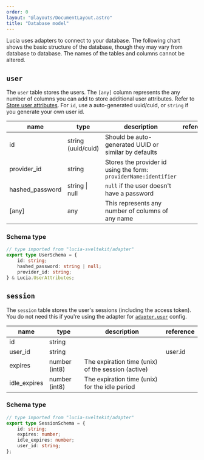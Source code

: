```yaml
---
order: 0
layout: "@layouts/DocumentLayout.astro"
title: "Database model"
---
```


Lucia uses adapters to connect to your database. The following chart shows the basic structure of the database, though they may vary from database to database. The names of the tables and columns cannot be altered.

## `user`

The `user` table stores the users. The `[any]` column represents the any number of columns you can add to store additional user attributes. Refer to [Store user attributes](/learn/basics/store-user-attributes). For `id`, use a auto-generated uuid/cuid, or `string` if you generate your own user id.

| name            | type               | description                                                      | reference |
| --------------- | ------------------ | ---------------------------------------------------------------- | --------- |
| id              | string (uuid/cuid) | Should be auto-generated UUID or similar by defaults             |           |
| provider_id     | string             | Stores the provider id using the form: `providerName:identifier` |           |
| hashed_password | string \| null     | `null` if the user doesn't have a password                       |           |
| [any]           | any                | This represents any number of columns of any name                |           |

### Schema type

```ts
// type imported from "lucia-sveltekit/adapter"
export type UserSchema = {
	id: string;
	hashed_password: string | null;
	provider_id: string;
} & Lucia.UserAttributes;
```

## `session`

The `session` table stores the user's sessions (including the access token). You do not need this if you're using the adapter for [`adapter.user`](/reference/configure/lucia-configurations#adapter) config.

| name         | type          | description                                        | reference |
| ------------ | ------------- | -------------------------------------------------- | --------- |
| id           | string        |                                                    |           |
| user_id      | string        |                                                    | user.id   |
| expires      | number (int8) | The expiration time (unix) of the session (active) |           |
| idle_expires | number (int8) | The expiration time (unix) for the idle period     |           |

### Schema type

```ts
// type imported from "lucia-sveltekit/adapter"
export type SessionSchema = {
	id: string;
	expires: number;
	idle_expires: number;
	user_id: string;
};
```
